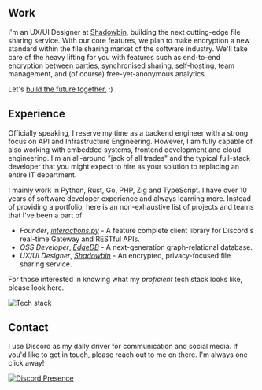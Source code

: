 ## Work

I'm an UX/UI Designer at [Shadowbin](https://shadowb.in), building the next cutting-edge file sharing service. With our core features, we plan to make encryption a new standard within the file sharing market of the software industry. We'll take care of the heavy lifting for you with features such as end-to-end encryption between parties, synchronised sharing, self-hosting, team management, and (of course) free-yet-anonymous analytics.

Let's [build the future together.](mailto:hello@shadowb.in) :)

## Experience

Officially speaking, I reserve my time as a backend engineer with a strong focus on API and Infrastructure Engineering. However, I am fully capable of also working with embedded systems, frontend development and cloud engineering. I'm an all-around "jack of all trades" and the typical full-stack developer that you might expect to hire as your solution to replacing an entire IT department.

I mainly work in Python, Rust, Go, PHP, Zig and TypeScript. I have over 10 years of software developer experience and always learning more.
Instead of providing a portfolio, here is an non-exhaustive list of projects and teams that I've been a part of:

- *Founder*, [*interactions.py*](https://github.com/interactions-py) - A feature complete client library for Discord's real-time Gateway and RESTful APIs.
- *OSS Developer*, [*EdgeDB*](https://github.com/edgedb) - A next-generation graph-relational database.
- *UX/UI Designer*, [*Shadowbin*](https://github.com/shdwbin) - An encrypted, privacy-focused file sharing service.

For those interested in knowing what my *proficient* tech stack looks like, please look here.

![Tech stack](https://skillicons.dev/icons?i=python,c,cpp,cs,rust,zig,html,css,js,ts,ruby,lua,php,vue,react,figma,docker,wasm,go,java,kotlin,elixir,perl,nodejs,r)

## Contact

I use Discord as my daily driver for communication and social media. If you'd like to get in touch, please reach out to me on there. I'm always one click away!

[![Discord Presence](https://lanyard.cnrad.dev/api/242351388137488384)](https://discord.com/users/242351388137488384)
